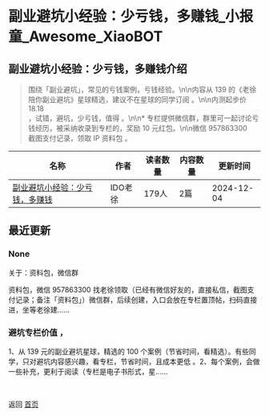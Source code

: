 # 副业避坑小经验：少亏钱，多赚钱_小报童_Awesome_XiaoBOT

## 副业避坑小经验：少亏钱，多赚钱介绍
> 围绕「副业避坑」，常见的亏钱案例，亏钱经验。\n\n内容从 139 的《老徐陪你副业避坑》星球精选，建议不在星球的同学订阅 。\n\n内测起步价 18.18  
，试错，避坑，少亏钱，值得 。\n\n* 专栏提供微信群，群里可一起讨论亏钱经历，被采纳收录到专栏的，奖励 10 元红包。\n\n微信 957863300  
截图支付记录，领取 IP 资料包 。  
  


|名称|作者|读者数量|内容数量|更新时间|
|---|---|---|---|---|
|[副业避坑小经验：少亏钱，多赚钱](https://xiaobot.net/p/bikeng?refer=0b133df9-27dc-423b-8101-639049001c13)|IDO老徐|179人|2篇|2024-12-04|

## 最近更新
### None

关于：资料包，微信群

资料包，微信 957863300
找老徐领取（已经有微信好友的，直接私信，截图支付记录；备注「资料包」）微信群，后续创建，入口会放在专栏置顶帖，扫码直接进，坐等老徐建......

### 避坑专栏价值 ，

1、从 139 元的副业避坑星球，精选的 100 个案例（节省时间，看精选）。有些同学，只对避坑内容感兴趣，看专栏，节省时间，且成本更低
。2、每个案例，会做一些补充，更利于阅读（专栏是电子书形式，星......


<a href="https://github.com/Reno9527/awesome-xiaobot" style="color: white; text-decoration: none;">awesome-xiaobot</a>

返回 [首页](../README.md)
